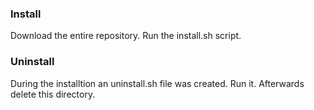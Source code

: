 ### Install ###

Download the entire repository.
Run the install.sh script.

### Uninstall ###

During the installtion an uninstall.sh file was created.
Run it. Afterwards delete this directory.

